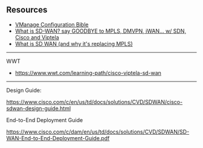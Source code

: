 ## Resources

- [VManage Configuration Bible](https://www.cisco.com/c/en/us/td/docs/routers/sdwan/configuration/system-interface/vedge/systems-interfaces-book/configure-interfaces.html)
- [What is SD-WAN? say GOODBYE to MPLS, DMVPN, iWAN... w/ SDN, Cisco and Viptela](https://www.youtube.com/watch?v=isMnWZqAh0k)
- [What is SD WAN (and why it's replacing MPLS)](https://www.youtube.com/watch?v=dq-qA4vEpN0)


---

WWT

- https://www.wwt.com/learning-path/cisco-viptela-sd-wan


----

Design Guide:

https://www.cisco.com/c/en/us/td/docs/solutions/CVD/SDWAN/cisco-sdwan-design-guide.html

End-to-End Deployment Guide

https://www.cisco.com/c/dam/en/us/td/docs/solutions/CVD/SDWAN/SD-WAN-End-to-End-Deployment-Guide.pdf
